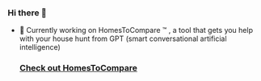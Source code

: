 ### Hi there 👋

<!--
**etewiah/etewiah** is a ✨ _special_ ✨ repository because its `README.md` (this file) appears on your GitHub profile.

Here are some ideas to get you started:

- 🔭 I’m currently working on ...
- 🌱 I’m currently learning ...
- 👯 I’m looking to collaborate on ...
- 🤔 I’m looking for help with ...
- 💬 Ask me about ...
- 📫 How to reach me: ...
- 😄 Pronouns: ...
- ⚡ Fun fact: ...
-->

- 🔭 Currently working on HomesToCompare ™ , a tool that gets you help with your house hunt from
GPT (smart conversational artificial intelligence)
  
  ### [Check out HomesToCompare](https://homestocompare.com)
